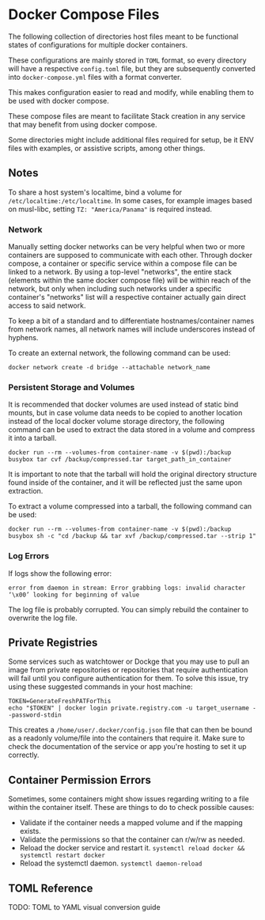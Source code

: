 # Docker Compose Files

The following collection of directories host files meant to be functional states of configurations for multiple docker containers.

These configurations are mainly stored in `TOML` format, so every directory will have a respective `config.toml` file, but they are subsequently converted into `docker-compose.yml` files with a format converter.

This makes configuration easier to read and modify, while enabling them to be used with docker compose.

These compose files are meant to facilitate Stack creation in any service that may benefit from using docker compose.

Some directories might include additional files required for setup, be it ENV files with examples, or assistive scripts, among other things.

## Notes

To share a host system's localtime, bind a volume for `/etc/localtime:/etc/localtime`. In some cases, for example images based on musl-libc, setting `TZ: "America/Panama"` is required instead.

### Network

Manually setting docker networks can be very helpful when two or more containers are supposed to communicate with each other. Through docker compose, a container or specific service within a compose file can be linked to a network. By using a top-level "networks", the entire stack (elements within the same docker compose file) will be within reach of the network, but only when including such networks under a specific container's "networks" list will a respective container actually gain direct access to said network.

To keep a bit of a standard and to differentiate hostnames/container names from network names, all network names will include underscores instead of hyphens.

To create an external network, the following command can be used:

```
docker network create -d bridge --attachable network_name
```

### Persistent Storage and Volumes

It is recommended that docker volumes are used instead of static bind mounts, but in case volume data needs to be copied to another location instead of the local docker volume storage directory, the following command can be used to extract the data stored in a volume and compress it into a tarball.

```
docker run --rm --volumes-from container-name -v $(pwd):/backup busybox tar cvf /backup/compressed.tar target_path_in_container
```

It is important to note that the tarball will hold the original directory structure found inside of the container, and it will be reflected just the same upon extraction.

To extract a volume compressed into a tarball, the following command can be used:

```
docker run --rm --volumes-from container-name -v $(pwd):/backup busybox sh -c "cd /backup && tar xvf /backup/compressed.tar --strip 1"
```

### Log Errors

If logs show the following error:
```
error from daemon in stream: Error grabbing logs: invalid character ‘\x00’ looking for beginning of value
```
The log file is probably corrupted. You can simply rebuild the container to overwrite the log file.

## Private Registries

Some services such as watchtower or Dockge that you may use to pull an image from private repositories or repositories that require authentication will fail until you configure authentication for them. To solve this issue, try using these suggested commands in your host machine:

```
TOKEN=GenerateFreshPATForThis
echo "$TOKEN" | docker login private.registry.com -u target_username --password-stdin
```

This creates a `/home/user/.docker/config.json` file that can then be bound as a readonly volume/file into the containers that require it. Make sure to check the documentation of the service or app you're hosting to set it up correctly.

## Container Permission Errors

Sometimes, some containers might show issues regarding writing to a file within the container itself. These are things to do to check possible causes:

- Validate if the container needs a mapped volume and if the mapping exists.
- Validate the permissions so that the container can r/w/rw as needed.
- Reload the docker service and restart it. `systemctl reload docker && systemctl restart docker`
- Reload the systemctl daemon. `systemctl daemon-reload`


## TOML Reference

TODO: TOML to YAML visual conversion guide

